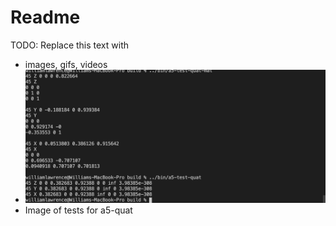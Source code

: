 # Readme

TODO: Replace this text with

* images, gifs, videos
* <img src='https://github.com/Williamlaw718/animation-toolkit/blob/main/assignments/a5-quat/assignment05_test.png' title='Quaternion ScreenShot' width='' alt='Video Walkthrough' />
* Image of tests for a5-quat
